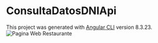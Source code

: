 # ConsultaDatosDNIApi

This project was generated with [Angular CLI](https://github.com/angular/angular-cli) version 8.3.23.
![Pagina Web Restaurante](https://user-images.githubusercontent.com/37966712/85909442-33046880-b7d7-11ea-941d-4cbc603ea4db.png)
